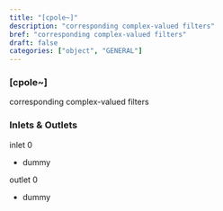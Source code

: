 ```yaml
---
title: "[cpole~]"
description: "corresponding complex-valued filters"
bref: "corresponding complex-valued filters"
draft: false
categories: ["object", "GENERAL"]
---
```


### [cpole~]

corresponding complex-valued filters

### Inlets & Outlets

inlet 0

 - dummy

outlet 0

 - dummy
 
